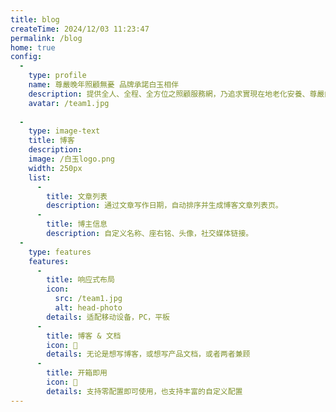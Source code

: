 ```yaml
---
title: blog
createTime: 2024/12/03 11:23:47
permalink: /blog
home: true
config:
  -
    type: profile
    name: 尊嚴晚年照顧無憂 品牌承諾白玉相伴
    description: 提供全人、全程、全方位之照顧服務網，乃追求實現在地老化安養、尊嚴向晚。
    avatar: /team1.jpg
  
  -
    type: image-text
    title: 博客
    description: 
    image: /白玉logo.png
    width: 250px
    list:
      -
        title: 文章列表
        description: 通过文章写作日期，自动排序并生成博客文章列表页。
      -
        title: 博主信息
        description: 自定义名称、座右铭、头像，社交媒体链接。
  -
    type: features
    features:
      -
        title: 响应式布局
        icon: 
          src: /team1.jpg
          alt: head-photo
        details: 适配移动设备，PC，平板
      -
        title: 博客 & 文档
        icon: 📖
        details: 无论是想写博客，或想写产品文档，或者两者兼顾
      -
        title: 开箱即用
        icon: 🚀
        details: 支持零配置即可使用，也支持丰富的自定义配置
---
```


